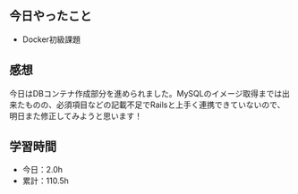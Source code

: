 ## 今日やったこと
- Docker初級課題

## 感想
今日はDBコンテナ作成部分を進められました。MySQLのイメージ取得までは出来たものの、必須項目などの記載不足でRailsと上手く連携できていないので、明日また修正してみようと思います！

## 学習時間
- 今日：2.0h
- 累計：110.5h
